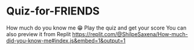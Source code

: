 # Quiz-for-FRIENDS
How much do you know me 😁
Play the quiz and get your score
You can also preview it from Replit  https://replit.com/@ShilpeSaxena/How-much-did-you-know-me#index.js&embed=1&output=1
